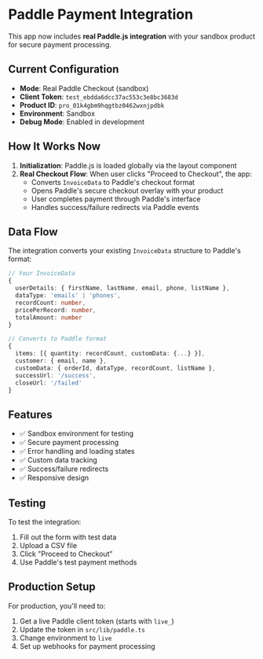 # Paddle Payment Integration

This app now includes **real Paddle.js integration** with your sandbox product for secure payment processing.

## Current Configuration

- **Mode**: Real Paddle Checkout (sandbox)
- **Client Token**: `test_ebdda6dcc37ac553c3e8bc3683d`
- **Product ID**: `pro_01k4gbm9hqgtbz0462wxnjpdbk`
- **Environment**: Sandbox
- **Debug Mode**: Enabled in development

## How It Works Now

1. **Initialization**: Paddle.js is loaded globally via the layout component
2. **Real Checkout Flow**: When user clicks "Proceed to Checkout", the app:
   - Converts `InvoiceData` to Paddle's checkout format
   - Opens Paddle's secure checkout overlay with your product
   - User completes payment through Paddle's interface
   - Handles success/failure redirects via Paddle events

## Data Flow

The integration converts your existing `InvoiceData` structure to Paddle's format:

```typescript
// Your InvoiceData
{
  userDetails: { firstName, lastName, email, phone, listName },
  dataType: 'emails' | 'phones',
  recordCount: number,
  pricePerRecord: number,
  totalAmount: number
}

// Converts to Paddle format
{
  items: [{ quantity: recordCount, customData: {...} }],
  customer: { email, name },
  customData: { orderId, dataType, recordCount, listName },
  successUrl: '/success',
  closeUrl: '/failed'
}
```

## Features

- ✅ Sandbox environment for testing
- ✅ Secure payment processing
- ✅ Error handling and loading states
- ✅ Custom data tracking
- ✅ Success/failure redirects
- ✅ Responsive design

## Testing

To test the integration:
1. Fill out the form with test data
2. Upload a CSV file
3. Click "Proceed to Checkout"
4. Use Paddle's test payment methods

## Production Setup

For production, you'll need to:
1. Get a live Paddle client token (starts with `live_`)
2. Update the token in `src/lib/paddle.ts`
3. Change environment to `live`
4. Set up webhooks for payment processing
